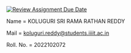 [![Review Assignment Due Date](https://classroom.github.com/assets/deadline-readme-button-24ddc0f5d75046c5622901739e7c5dd533143b0c8e959d652212380cedb1ea36.svg)](https://classroom.github.com/a/bgCuvO0y)

Name = KOLUGURI SRI RAMA RATHAN REDDY

Mail = koluguri.reddy@students.iiiit.ac.in

Roll. No. = 2022102072
